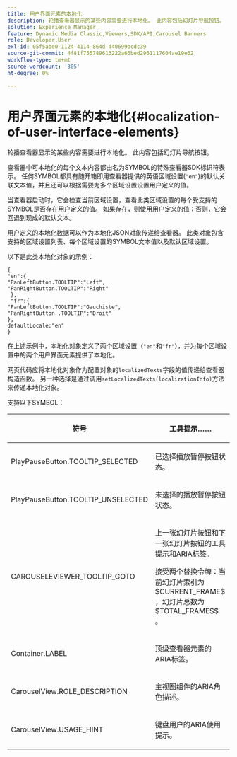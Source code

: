 ```yaml
---
title: 用户界面元素的本地化
description: 轮播查看器显示的某些内容需要进行本地化。 此内容包括幻灯片导航按钮。
solution: Experience Manager
feature: Dynamic Media Classic,Viewers,SDK/API,Carousel Banners
role: Developer,User
exl-id: 05f5abe0-1124-4114-864d-440699bcdc39
source-git-commit: 4f81f755789613222a66bed2961117604ae19e62
workflow-type: tm+mt
source-wordcount: '305'
ht-degree: 0%

---
```


# 用户界面元素的本地化{#localization-of-user-interface-elements}

轮播查看器显示的某些内容需要进行本地化。 此内容包括幻灯片导航按钮。

查看器中可本地化的每个文本内容都由名为SYMBOL的特殊查看器SDK标识符表示。 任何SYMBOL都具有随开箱即用查看器提供的英语区域设置(`"en"`)的默认关联文本值，并且还可以根据需要为多个区域设置设置用户定义的值。

当查看器启动时，它会检查当前区域设置，查看此类区域设置的每个受支持的SYMBOL是否存在用户定义的值。 如果存在，则使用用户定义的值；否则，它会回退到现成的默认文本。

用户定义的本地化数据可以作为本地化JSON对象传递给查看器。 此类对象包含支持的区域设置列表、每个区域设置的SYMBOL文本值以及默认区域设置。

以下是此类本地化对象的示例：

```
{ 
"en":{ 
"PanLeftButton.TOOLTIP":"Left", 
"PanRightButton.TOOLTIP":"Right" 
 }, 
 "fr":{ 
"PanLeftButton.TOOLTIP":"Gauchiste", 
"PanRightButton .TOOLTIP":"Droit" 
}, 
defaultLocale:"en" 
}
```

在上述示例中，本地化对象定义了两个区域设置（`"en"`和`"fr"`），并为每个区域设置中的两个用户界面元素提供了本地化。

网页代码应将本地化对象作为配置对象的`localizedTexts`字段的值传递给查看器构造函数。 另一种选择是通过调用`setLocalizedTexts(localizationInfo)`方法来传递本地化对象。

支持以下SYMBOL：

<table id="table_58C40353B7244335872350C98DF2CFB3"> 
 <thead> 
  <tr> 
   <th colname="col1" class="entry"> <p>符号 </p> </th> 
   <th colname="col2" class="entry"> <p>工具提示…… </p> </th> 
  </tr> 
 </thead>
 <tbody> 
  <tr> 
   <td colname="col1"> <p> <span class="codeph"> PlayPauseButton.TOOLTIP_SELECTED </span> </p> </td> 
   <td colname="col2"> <p>已选择播放暂停按钮状态。 </p> </td> 
  </tr> 
  <tr> 
   <td colname="col1"> <p> <span class="codeph"> PlayPauseButton.TOOLTIP_UNSELECTED </span> </p> </td> 
   <td colname="col2"> <p>未选择的播放暂停按钮状态。 </p> </td> 
  </tr> 
  <tr> 
   <td colname="col1"> <p> <span class="codeph"> CAROUSELEVIEWER_TOOLTIP_GOTO </span> </p> </td> 
   <td colname="col2"> <p> 上一张幻灯片按钮和下一张幻灯片按钮的工具提示和ARIA标签。 </p> <p>接受两个替换令牌：当前幻灯片索引为<span class="codeph"> $CURRENT_FRAME$ </span>，幻灯片总数为<span class="codeph"> $TOTAL_FRAMES$ </span>。 </p> </td> 
  </tr> 
  <tr> 
   <td colname="col1"> <p> <span class="codeph"> Container.LABEL </span> </p> </td> 
   <td colname="col2"> <p> 顶级查看器元素的ARIA标签。 </p> </td> 
  </tr> 
  <tr> 
   <td colname="col1"> <p> <span class="codeph"> CarouselView.ROLE_DESCRIPTION </span> </p> </td> 
   <td colname="col2"> <p> 主视图组件的ARIA角色描述。 </p> </td> 
  </tr> 
  <tr> 
   <td colname="col1"> <p> <span class="codeph"> CarouselView.USAGE_HINT </span> </p> </td> 
   <td colname="col2"> <p> 键盘用户的ARIA使用提示。 </p> </td> 
  </tr> 
 </tbody> 
</table>
